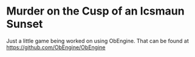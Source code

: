 # Murder on the Cusp of an Icsmaun Sunset
Just a little game being worked on using ObEngine. That can be found at https://github.com/ObEngine/ObEngine
